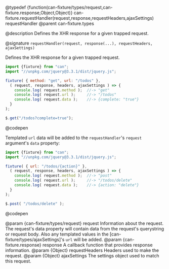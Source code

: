 @typedef {function(can-fixture/types/request,can-fixture.response,Object,Object)} can-fixture.requestHandler(request,response,requestHeaders,ajaxSettings) requestHandler
@parent can-fixture.types

@description Defines the XHR response for a given trapped request.

@signature `requestHandler(request, response(...), requestHeaders, ajaxSettings)`

  Defines the XHR response for a given trapped request.

  ```js
  import {fixture} from "can";
  import "//unpkg.com/jquery@3.3.1/dist/jquery.js";

  fixture( { method: "get", url: "/todos" },
    ( request, response, headers, ajaxSettings ) => {
      console.log( request.method );  //-> "get"
      console.log( request.url );     //-> "/todos"
      console.log( request.data );    //-> {complete: "true"}
    }
  );

  $.get("/todos?complete=true");
  ```
  @codepen

  Templated `url` data will be added to the `requestHandler`'s `request` argument's `data` property:

  ```js
  import {fixture} from "can";
  import "//unpkg.com/jquery@3.3.1/dist/jquery.js";

  fixture( { url: "/todos/{action}" },
    ( request, response, headers, ajaxSettings ) => {
      console.log( request.method );  //-> "post"
      console.log( request.url );     //-> "/todos/delete"
      console.log( request.data );    //-> {action: "delete"}
    }
  );

  $.post( "/todos/delete" );
  ```
  @codepen

  @param {can-fixture/types/request} request Information about the request. The request's data property will contain data from the request's querystring or request body. Also
  any templated values in the [can-fixture/types/ajaxSettings]'s `url` will be added.
  @param {can-fixture.response} response A callback function that provides response information.
  @param {Object} requestHeaders Headers used to make the request.
  @param {Object} ajaxSettings The settings object used to match this request.

